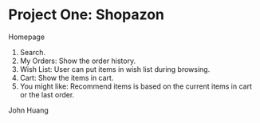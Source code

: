 # Project One: Shopazon

Homepage 
1. Search.
2. My Orders: Show the order history.
3. Wish List: User can put items in wish list during browsing.
4. Cart: Show the items in cart.
5. You might like: Recommend items is based on the current items in cart or the last order.


John Huang
